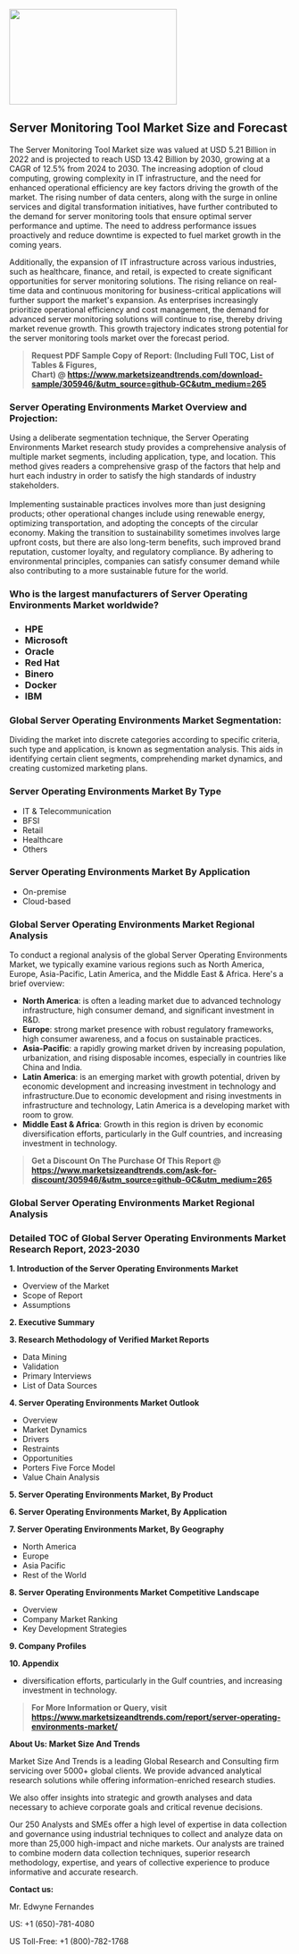 <p><img class="alignnone size-medium wp-image-20088" src="https://ffe5etoiles.com/wp-content/uploads/2024/12/MST1-300x171.png" alt="" width="300" height="171" /></p><h2>Server Monitoring Tool Market Size and Forecast</h2><p>The Server Monitoring Tool Market size was valued at USD 5.21 Billion in 2022 and is projected to reach USD 13.42 Billion by 2030, growing at a CAGR of 12.5% from 2024 to 2030. The increasing adoption of cloud computing, growing complexity in IT infrastructure, and the need for enhanced operational efficiency are key factors driving the growth of the market. The rising number of data centers, along with the surge in online services and digital transformation initiatives, have further contributed to the demand for server monitoring tools that ensure optimal server performance and uptime. The need to address performance issues proactively and reduce downtime is expected to fuel market growth in the coming years.</p><p>Additionally, the expansion of IT infrastructure across various industries, such as healthcare, finance, and retail, is expected to create significant opportunities for server monitoring solutions. The rising reliance on real-time data and continuous monitoring for business-critical applications will further support the market's expansion. As enterprises increasingly prioritize operational efficiency and cost management, the demand for advanced server monitoring solutions will continue to rise, thereby driving market revenue growth. This growth trajectory indicates strong potential for the server monitoring tools market over the forecast period.</p></p><blockquote id="" class=""><strong>Request PDF Sample Copy of Report: (Including Full TOC, List of Tables &amp; Figures, Chart)&nbsp;@&nbsp;<strong><a href="https://www.marketsizeandtrends.com/download-sample/305946/&utm_source=github-GC&utm_medium=265" target="_blank">https://www.marketsizeandtrends.com/download-sample/305946/&utm_source=github-GC&utm_medium=265</a></strong></strong></blockquote><h3 id="" class="">Server Operating Environments Market&nbsp;Overview and Projection:</h3><p id="" class="">Using a deliberate segmentation technique, the Server Operating Environments Market research study provides a comprehensive analysis of multiple market segments, including application, type, and location. This method gives readers a comprehensive grasp of the factors that help and hurt each industry in order to satisfy the high standards of industry stakeholders. <br /> <br />Implementing sustainable practices involves more than just designing products; other operational changes include using renewable energy, optimizing transportation, and adopting the concepts of the circular economy. Making the transition to sustainability sometimes involves large upfront costs, but there are also long-term benefits, such improved brand reputation, customer loyalty, and regulatory compliance. By adhering to environmental principles, companies can satisfy consumer demand while also contributing to a more sustainable future for the world.</p><h3 id="" class="">Who is the largest manufacturers of&nbsp;Server Operating Environments Market worldwide?</h3><h3 class=""><p><ul><li>HPE </li><li> Microsoft </li><li> Oracle </li><li> Red Hat </li><li> Binero </li><li> Docker </li><li> IBM</li></ul></p></h3><h3 id="" class="">Global&nbsp;Server Operating Environments Market Segmentation:</h3><p id="" class="">Dividing the market into discrete categories according to specific criteria, such type and application, is known as segmentation analysis. This aids in identifying certain client segments, comprehending market dynamics, and creating customized marketing plans.</p><h3 id="" class="">Server Operating Environments Market&nbsp;By Type</h3><p><p><ul><li>IT & Telecommunication</li><li> BFSI</li><li> Retail</li><li> Healthcare</li><li> Others</p></li></ul></p></p><h3 id="" class="">Server Operating Environments Market&nbsp;By Application</h3><p class=""><p><ul><li>On-premise</li><li> Cloud-based</li></ul></p></p><h3 id="" class="">Global Server Operating Environments Market Regional Analysis</h3><p id="" class="">To conduct a regional analysis of the global Server Operating Environments Market, we typically examine various regions such as North America, Europe, Asia-Pacific, Latin America, and the Middle East &amp; Africa. Here's a brief overview:</p><ul><li><strong>North America</strong>: is often a leading market due to advanced technology infrastructure, high consumer demand, and significant investment in R&amp;D.</li><li><strong>Europe</strong>: strong market presence with robust regulatory frameworks, high consumer awareness, and a focus on sustainable practices.</li><li><strong>Asia-Pacific</strong>: a rapidly growing market driven by increasing population, urbanization, and rising disposable incomes, especially in countries like China and India.</li><li><strong>Latin America</strong>: is an emerging market with growth potential, driven by economic development and increasing investment in technology and infrastructure.Due to economic development and rising investments in infrastructure and technology, Latin America is a developing market with room to grow.</li><li><strong>Middle East &amp; Africa</strong>: Growth in this region is driven by economic diversification efforts, particularly in the Gulf countries, and increasing investment in technology.</li></ul><blockquote id="" class=""><strong>Get a Discount On The Purchase Of This Report @ <strong><a href="https://www.marketsizeandtrends.com/ask-for-discount/305946/&utm_source=github-GC&utm_medium=265" target="_blank">https://www.marketsizeandtrends.com/ask-for-discount/305946/&utm_source=github-GC&utm_medium=265</a></strong></strong></blockquote><h3 id="" class="">Global Server Operating Environments Market Regional Analysis</h3><h3 id="" class="">Detailed TOC of Global Server Operating Environments Market Research Report, 2023-2030</h3><p id="" class=""><strong>1. Introduction of the Server Operating Environments Market</strong></p><ul><li>Overview of the Market</li><li>Scope of Report</li><li>Assumptions</li></ul><p id="" class=""><strong>2. Executive Summary</strong></p><p id="" class=""><strong>3. Research Methodology of Verified Market Reports</strong></p><ul><li>Data Mining</li><li>Validation</li><li>Primary Interviews</li><li>List of Data Sources</li></ul><p id="" class=""><strong>4. Server Operating Environments Market Outlook</strong></p><ul><li>Overview</li><li>Market Dynamics</li><li>Drivers</li><li>Restraints</li><li>Opportunities</li><li>Porters Five Force Model</li><li>Value Chain Analysis</li></ul><p id="" class=""><strong>5. Server Operating Environments Market, By Product</strong></p><p id="" class=""><strong>6. Server Operating Environments Market, By Application</strong></p><p id="" class=""><strong>7. Server Operating Environments Market, By Geography</strong></p><ul><li>North America</li><li>Europe</li><li>Asia Pacific</li><li>Rest of the World</li></ul><p id="" class=""><strong>8. Server Operating Environments Market Competitive Landscape</strong></p><ul><li>Overview</li><li>Company Market Ranking</li><li>Key Development Strategies</li></ul><p id="" class=""><strong>9. Company Profiles</strong></p><p id="" class=""><strong>10. Appendix</strong></p><ul><li>diversification efforts, particularly in the Gulf countries, and increasing investment in technology.</li></ul><blockquote id="" class=""><strong>For More Information or Query, visit <strong><strong><a href="https://www.marketsizeandtrends.com/report/server-operating-environments-market/" target="_blank">https://www.marketsizeandtrends.com/report/server-operating-environments-market/</a></strong></strong></strong></blockquote><p id="" class=""><strong>About Us: Market Size And Trends</strong></p><p id="" class="">Market Size And Trends is a leading Global Research and Consulting firm servicing over 5000+ global clients. We provide advanced analytical research solutions while offering information-enriched research studies.</p><p id="" class="">We also offer insights into strategic and growth analyses and data necessary to achieve corporate goals and critical revenue decisions.</p><p id="" class="">Our 250 Analysts and SMEs offer a high level of expertise in data collection and governance using industrial techniques to collect and analyze data on more than 25,000 high-impact and niche markets. Our analysts are trained to combine modern data collection techniques, superior research methodology, expertise, and years of collective experience to produce informative and accurate research.</p><p id="" class=""><strong>Contact us:</strong></p><p id="" class="">Mr. Edwyne Fernandes</p><p id="" class="">US: +1 (650)-781-4080</p><p id="" class="">US Toll-Free: +1 (800)-782-1768</p>
